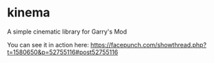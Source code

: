 # kinema
A simple cinematic library for Garry's Mod

You can see it in action here: https://facepunch.com/showthread.php?t=1580650&p=52755116#post52755116
